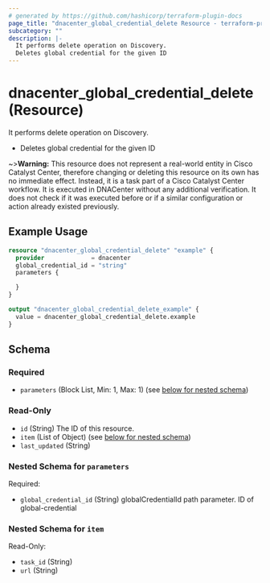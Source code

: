 ```yaml
---
# generated by https://github.com/hashicorp/terraform-plugin-docs
page_title: "dnacenter_global_credential_delete Resource - terraform-provider-dnacenter"
subcategory: ""
description: |-
  It performs delete operation on Discovery.
  Deletes global credential for the given ID
---
```


# dnacenter_global_credential_delete (Resource)

It performs delete operation on Discovery.

- Deletes global credential for the given ID



~>**Warning:**
This resource does not represent a real-world entity in Cisco Catalyst Center, therefore changing or deleting this resource on its own has no immediate effect.
Instead, it is a task part of a Cisco Catalyst Center workflow. It is executed in DNACenter without any additional verification. It does not check if it was executed before or if a similar configuration or action already existed previously.

## Example Usage

```terraform
resource "dnacenter_global_credential_delete" "example" {
  provider             = dnacenter
  global_credential_id = "string"
  parameters {

  }
}

output "dnacenter_global_credential_delete_example" {
  value = dnacenter_global_credential_delete.example
}
```

<!-- schema generated by tfplugindocs -->
## Schema

### Required

- `parameters` (Block List, Min: 1, Max: 1) (see [below for nested schema](#nestedblock--parameters))

### Read-Only

- `id` (String) The ID of this resource.
- `item` (List of Object) (see [below for nested schema](#nestedatt--item))
- `last_updated` (String)

<a id="nestedblock--parameters"></a>
### Nested Schema for `parameters`

Required:

- `global_credential_id` (String) globalCredentialId path parameter. ID of global-credential


<a id="nestedatt--item"></a>
### Nested Schema for `item`

Read-Only:

- `task_id` (String)
- `url` (String)
